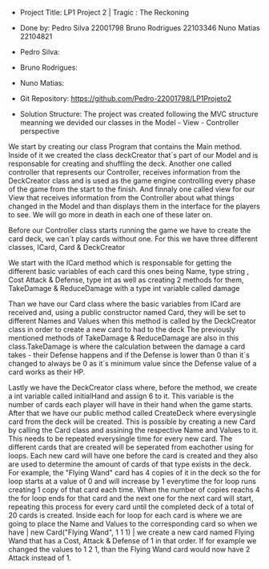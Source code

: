 - Project Title:
LP1 Project 2 | Tragic : The Reckoning

- Done by:
Pedro Silva 22001798
Bruno Rodrigues 22103346
Nuno Matias 22104821

- Pedro Silva:

- Bruno Rodrigues:

- Nuno Matias:

- Git Repository:
https://github.com/Pedro-22001798/LP1Projeto2

- Solution Structure:
The project was created following the MVC structure meanning we devided our classes in the
Model - View - Controller perspective

We start by creating our class Program that contains the Main method.
Inside of it we created the class deckCreator that´s part of our Model and is responsable for creating and shuffling the deck.
Another one called controller that represents our Controller, receives information from the DeckCreator class and is used as the game engine
controlling every phase of the game from the start to the finish.
And finnaly one called view for our View that receives information from the Controller about what things changed in the Model and than displays
them in the interface for the players to see.
We will go more in death in each one of these later on.

Before our Controller class starts running the game we have to create the card deck, we can´t play cards without one.
For this we have three different classes, ICard, Card & DeckCreator

We start with the ICard method which is responsable for getting the different basic variables of each card this ones being Name, type string , Cost Attack & Defense, type int
as well as creating 2 methods for them, TakeDamage & ReduceDamage with a type int variable called damage

Than we have our Card class where the basic variables from ICard are received and, using a public constructor named Card, they will be set to different Names and Values when this method is called by the DeckCreator class
in order to create a new card to had to the deck
The previously mentioned methods of TakeDamage & ReduceDamage are also in this class.TakeDamage is where the calculation between the damage a card takes - their Defense happens and if the Defense is lower
than 0 than it´s changed to always be 0 as it´s minimum value since the Defense value of a card works as their HP.

Lastly we have the DeckCreator class where, before the method, we create a int variable called initialHand and assign 6 to it. This variable is the number of cards each player will have in their hand when the game
starts.
After that we have our public method called CreateDeck where everysingle card from the deck will be created. This is possible by creating a new Card by calling the Card class and assining the respective Name and Values to it. This needs to be repeated everysingle time for every new card.
The different cards that are created will be seperated from eachother using for loops. Each new card will have one before the card is created and they also are used to determine the amount of cards of that type exists in the deck. For example, the "Flying Wand" card has 4 copies of it in the deck so the for loop starts at a value of 0 and will increase by 1 everytime the for loop runs creating 1 copy of that card each time. When the number of copies reachs 4 the for loop ends for that card and the next one for the next card will start, repeating this process for every card until the completed deck of a total of 20 cards is created.
Inside each for loop for each card is where we are going to place the Name and Values to the corresponding card so when we have | new Card("Flying Wand", 1 1 1) | we create a new card named Flying Wand that has a Cost, Attack & Defense of 1 in that order. If for example we changed the values to 1 2 1, than the Flying Wand card would now have 2 Attack instead of 1.
